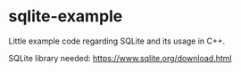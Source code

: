 # sqlite-example
Little example code regarding SQLite and its usage in C++.

SQLite library needed:
https://www.sqlite.org/download.html
